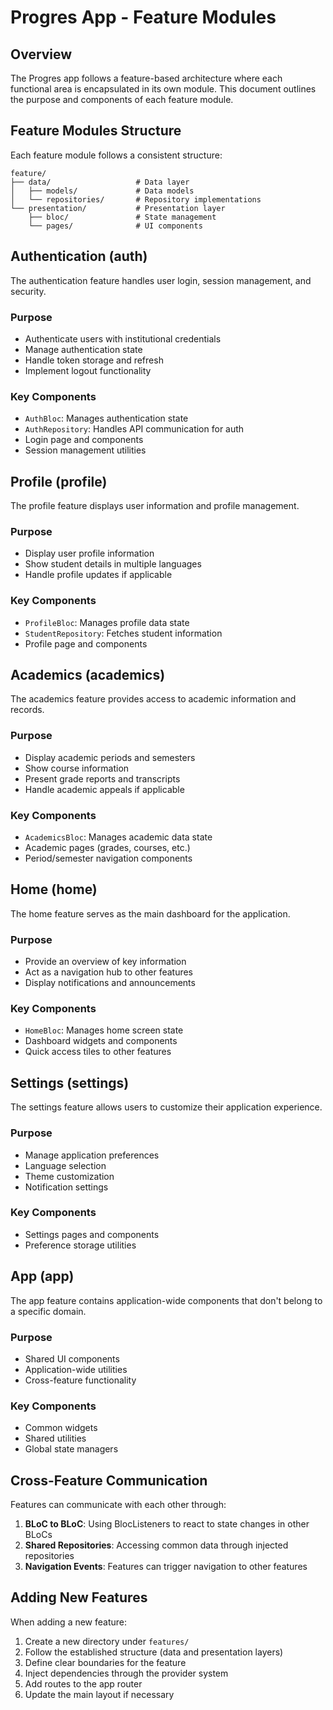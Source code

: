 # Progres App - Feature Modules

## Overview

The Progres app follows a feature-based architecture where each functional area is encapsulated in its own module. This document outlines the purpose and components of each feature module.

## Feature Modules Structure

Each feature module follows a consistent structure:

```
feature/
├── data/                   # Data layer
│   ├── models/             # Data models
│   └── repositories/       # Repository implementations
└── presentation/           # Presentation layer
    ├── bloc/               # State management
    └── pages/              # UI components
```

## Authentication (auth)

The authentication feature handles user login, session management, and security.

### Purpose
- Authenticate users with institutional credentials
- Manage authentication state
- Handle token storage and refresh
- Implement logout functionality

### Key Components
- `AuthBloc`: Manages authentication state
- `AuthRepository`: Handles API communication for auth
- Login page and components
- Session management utilities

## Profile (profile)

The profile feature displays user information and profile management.

### Purpose
- Display user profile information
- Show student details in multiple languages
- Handle profile updates if applicable

### Key Components
- `ProfileBloc`: Manages profile data state
- `StudentRepository`: Fetches student information
- Profile page and components

## Academics (academics)

The academics feature provides access to academic information and records.

### Purpose
- Display academic periods and semesters
- Show course information
- Present grade reports and transcripts
- Handle academic appeals if applicable

### Key Components
- `AcademicsBloc`: Manages academic data state
- Academic pages (grades, courses, etc.)
- Period/semester navigation components

## Home (home)

The home feature serves as the main dashboard for the application.

### Purpose
- Provide an overview of key information
- Act as a navigation hub to other features
- Display notifications and announcements

### Key Components
- `HomeBloc`: Manages home screen state
- Dashboard widgets and components
- Quick access tiles to other features

## Settings (settings)

The settings feature allows users to customize their application experience.

### Purpose
- Manage application preferences
- Language selection
- Theme customization
- Notification settings

### Key Components
- Settings pages and components
- Preference storage utilities

## App (app)

The app feature contains application-wide components that don't belong to a specific domain.

### Purpose
- Shared UI components
- Application-wide utilities
- Cross-feature functionality

### Key Components
- Common widgets
- Shared utilities
- Global state managers

## Cross-Feature Communication

Features can communicate with each other through:

1. **BLoC to BLoC**: Using BlocListeners to react to state changes in other BLoCs
2. **Shared Repositories**: Accessing common data through injected repositories
3. **Navigation Events**: Features can trigger navigation to other features

## Adding New Features

When adding a new feature:

1. Create a new directory under `features/`
2. Follow the established structure (data and presentation layers)
3. Define clear boundaries for the feature
4. Inject dependencies through the provider system
5. Add routes to the app router
6. Update the main layout if necessary 